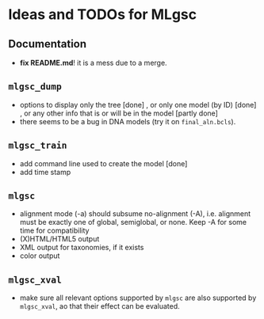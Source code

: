 
Ideas and TODOs for MLgsc
=========================

Documentation
-------------

* **fix README.md**! it is a mess due to a merge.

`mlgsc_dump`
------------

* options to display only the tree [done] , or only one model (by ID) [done] ,
  or any other info that is or will be in the model [partly done]
* there seems to be a bug in DNA models (try it on `final_aln.bcls`).

`mlgsc_train`
-------------

* add command line used to create the model [done]
* add time stamp

`mlgsc`
-------

* alignment mode (-a) should subsume no-alignment (-A), i.e. alignment must be
  exactly one of global, semiglobal, or none. Keep -A for some time for
  compatibility
* (X)HTML/HTML5 output
* XML output for taxonomies, if it exists
* color output

`mlgsc_xval`
------------

* make sure all relevant options supported by `mlgsc` are also supported by
  `mlgsc_xval`, ao that their effect can be evaluated.
